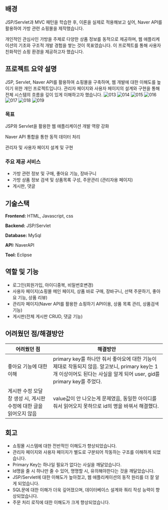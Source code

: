 ## 배경

JSP/Servlet과 MVC 패턴을 학습한 후, 이론을 실제로 적용해보고 싶어, Naver API를 활용하여 가방 관련 쇼핑몰을 제작했습니다. 

개인적인 관심사인 가방을 주제로 다양한 상품 정보를 동적으로 제공하며, 웹 애플리케이션의 기초와 구조적 개발 경험을 쌓는 것이 목표였습니다. 이 프로젝트를 통해 사용자 친화적인 쇼핑 환경을 제공하고자 했습니다.

## 프로젝트 요약 설명

JSP, Servlet, Naver API를 활용하여 쇼핑몰을 구축하며, 웹 개발에 대한 이해도를 높이기 위한 개인 프로젝트입니다. 관리자 페이지와 사용자 페이지의 설계와 구현을 통해 전체 시스템의 흐름을 깊이 있게 이해하고자 했습니다.
![013](https://github.com/user-attachments/assets/46c2730a-e14d-4d1c-986f-decbedaef2e1)
![014](https://github.com/user-attachments/assets/ca045c4b-48c3-49b2-9b77-000016a04767)
![015](https://github.com/user-attachments/assets/8fe6ffe1-beb5-42c9-a018-1ad8c3773048)
![016](https://github.com/user-attachments/assets/2d867441-8613-444f-ba8f-0779c4b9b887)
![017](https://github.com/user-attachments/assets/412ac004-64eb-4ce6-9bbd-761c48c62e67)
![018](https://github.com/user-attachments/assets/714caf5b-5b6f-4782-8047-e06c09c1ab7f)
![019](https://github.com/user-attachments/assets/0eb37fa3-9580-48a8-8d83-9fb293b85d9b)


### 목표

JSP와 Servlet을 활용한 웹 애플리케이션 개발 역량 강화

Naver API 통합을 통한 동적 데이터 처리

관리자 및 사용자 페이지 설계 및 구현

### 주요 제공 서비스

- 가방 관련 정보 및 구매, 좋아요 기능, 장바구니
- 가방 상품 정보 검색 및 상품목록 구성, 주문관리 (관리자용 페이지)
- 게시판, 댓글

## 기술스택

**Frontend:** HTML, Javascript, css

**Backend:** JSP/Servlet

**Database:** MySql

**API:** NaverAPI

**Tool:** Eclipse

## 역할 및 기능

- 로그인(회원가입, 아이디중복, 비밀번호변경)
- 사용자 페이지(쇼핑몰 메인 페이지, 상품 바로 구매, 장바구니, 선택 주문하기, 좋아요 기능, 상품 리뷰)
- 관리자 페이지(Naver API를 활용한 쇼핑하기 API이용, 상품 목록 관리, 상품검색 기능)
- 게시판(전체 게시판 CRUD, 댓글 기능)

## 어려웠던 점/해결방안

| 어려웠던 점  | 해결방안 |
| --- | --- |
| 좋아요 기능에 대한 이해 | primary key를 하나만 줘서 좋아요에 대한 기능이 제대로 작동되지 않음. 알고보니, primary key는 1개 이상이어도 된다는 사실을 알게 되어 user, gid를 primary key를 주었다. |
| 게시판 수정 모달 창 생성 시, 게시판 수정에 대한 글을 읽어오지 않음  | value값이 안 나오는게 문제였음, 동일한 아이디를 줘서 읽어오지 못하므로 id의 명을 바꿔서 해결했다. |

## 회고

- 쇼핑몰 시스템에 대한 전반적인 이해도가 향상되었습니다.
- 관리자 페이지와 사용자 페이지가 별도로 구분되어 작동하는 구조를 이해하게 되었습니다.
- Primary Key는 하나일 필요가 없다는 사실을 깨달았습니다.
- Id명을 줄 시 하나만 줄 수 있어, 명명할 시, 유의해야한다는 것을 깨달았습니다.
- JSP/Servlet에 대한 이해도가 높아졌고, 웹 애플리케이션의 동작 원리를 더 잘 알게 되었습니다.
- SQL문에 대한 이해가 더욱 깊어졌으며, 데이터베이스 설계와 쿼리 작성 능력이 향상되었습니다.
- 주문 처리 로직에 대한 이해도가 크게 향상되었습니다.
